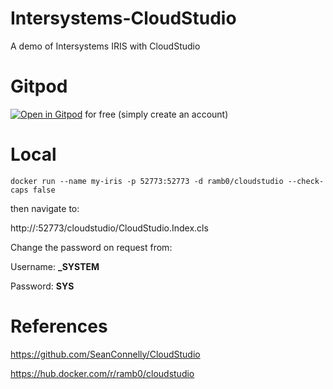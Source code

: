 # Intersystems-CloudStudio

A demo of Intersystems IRIS with CloudStudio

# Gitpod

[![Open in Gitpod](https://gitpod.io/button/open-in-gitpod.svg)](https://gitpod.io/#https://github.com/RamSailopal/Intersystems-CloudStudio) for free (simply create an account)

# Local

    docker run --name my-iris -p 52773:52773 -d ramb0/cloudstudio --check-caps false

then navigate to:

http://<machine running docker>:52773/cloudstudio/CloudStudio.Index.cls

Change the password on request from:

Username: **_SYSTEM** 

Password: **SYS**

# References

https://github.com/SeanConnelly/CloudStudio

https://hub.docker.com/r/ramb0/cloudstudio
